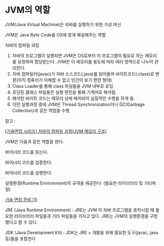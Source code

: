 # JVM의 역할

JVM(Java Virtual Machine)은 자바를 실행하기 위한 가상 머신

JVM은 Java Byte Code를 OS에 맞게 해설해주는 역할

자바의 컴파일 과정

1. 자바의 프로그램이 실행되면 JVM은 OS로부터 이 프로그램이 필요로 하는 메모리를 요청하여 할당받는다. JVM은 이 메모리를 용도에 따라 여러 영역으로 나누어 관리한다.
2. 자바 컴파일러(javac)가 자바 소스코드(.java)를 읽어들여 바이트코드(.class)로 변환(아직 컴퓨터가 이해할 수 없고 인간이 보기 편한 형태)
3. Class Loader를 통해 class 파일들을 JVM 내부로 로딩.
4. 로딩된 클래스 파일들은 실행 엔진을 통해 기계어로 해석됨.
5. 해석된 바이트 코드는 메모리 상에 배치되어 실질적인 수행을 하게 됨.
6. 이런 실행과정 중에 JVM은 Thread Synchronization이나 GC(Garbage Collection)과 같은 작업을 수행

참고 : 

[[기술면접 시리즈] 자바의 컴파일 과정(JVM 메모리 구조)](https://parkadd.tistory.com/20)

JVM은 다음과 같은 역할을 한다.

바이너리 코드를 읽는다.

바이너리 코드를 검증한다.

바이너리 코드를 실행한다.

실행환경(Runtime Environment)의 규격을 제공한다. (필요한 라이브러리 및 기타파일)

[기술 면접 준비 (1)](https://daily-life-of-bsh.tistory.com/204)

JRE (Java Runtime Environment) : JRE는 JVM 이 자바 프로그램을 동작시킬 때 필요한 라이브러리 파일들과 기타 파일들을 가지고 있다. JRE는 JVM의 실행환경을 구현했다고 할 수 있다.

JDK (Java Development Kit) : JDK는 JRE + 개발을 위해 필요한 도구(javac, java등)들을 포함한다